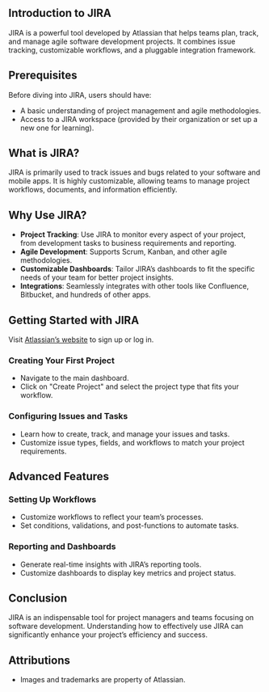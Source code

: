 ## Introduction to JIRA

JIRA is a powerful tool developed by Atlassian that helps teams plan, track, and manage agile software development projects. It combines issue tracking, customizable workflows, and a pluggable integration framework.

## Prerequisites

Before diving into JIRA, users should have:

- A basic understanding of project management and agile methodologies.
- Access to a JIRA workspace (provided by their organization or set up a new one for learning).

## What is JIRA?

JIRA is primarily used to track issues and bugs related to your software and mobile apps. It is highly customizable, allowing teams to manage project workflows, documents, and information efficiently.

## Why Use JIRA?

- **Project Tracking**: Use JIRA to monitor every aspect of your project, from development tasks to business requirements and reporting.
- **Agile Development**: Supports Scrum, Kanban, and other agile methodologies.
- **Customizable Dashboards**: Tailor JIRA’s dashboards to fit the specific needs of your team for better project insights.
- **Integrations**: Seamlessly integrates with other tools like Confluence, Bitbucket, and hundreds of other apps.

## Getting Started with JIRA

Visit [Atlassian’s website](https://www.atlassian.com/software/jira) to sign up or log in.

### Creating Your First Project

- Navigate to the main dashboard.
- Click on "Create Project" and select the project type that fits your workflow.

### Configuring Issues and Tasks

- Learn how to create, track, and manage your issues and tasks.
- Customize issue types, fields, and workflows to match your project requirements.

## Advanced Features

### Setting Up Workflows

- Customize workflows to reflect your team’s processes.
- Set conditions, validations, and post-functions to automate tasks.

### Reporting and Dashboards

- Generate real-time insights with JIRA’s reporting tools.
- Customize dashboards to display key metrics and project status.

## Conclusion

JIRA is an indispensable tool for project managers and teams focusing on software development. Understanding how to effectively use JIRA can significantly enhance your project’s efficiency and success.

## Attributions

- Images and trademarks are property of Atlassian.